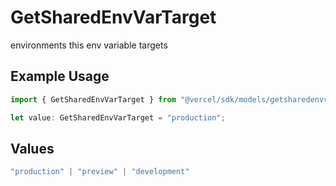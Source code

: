 # GetSharedEnvVarTarget

environments this env variable targets

## Example Usage

```typescript
import { GetSharedEnvVarTarget } from "@vercel/sdk/models/getsharedenvvarop.js";

let value: GetSharedEnvVarTarget = "production";
```

## Values

```typescript
"production" | "preview" | "development"
```